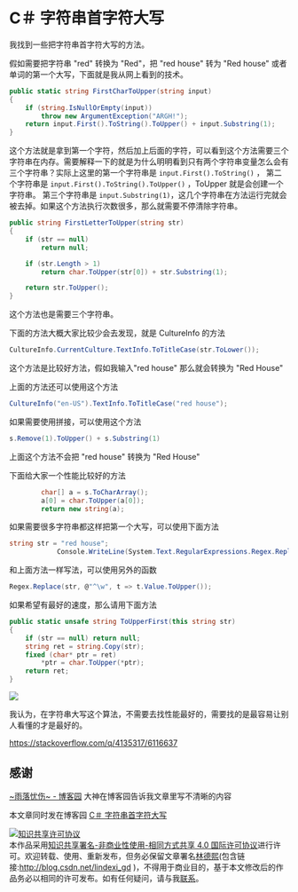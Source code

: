 
# C＃ 字符串首字符大写

我找到一些把字符串首字符大写的方法。

<!--more-->



假如需要把字符串 "red" 转换为 "Red"，把 "red house" 转为 "Red house" 或者单词的第一个大写，下面就是我从网上看到的技术。

```csharp
public static string FirstCharToUpper(string input)
{
    if (string.IsNullOrEmpty(input))
        throw new ArgumentException("ARGH!");
    return input.First().ToString().ToUpper() + input.Substring(1);
}
```

这个方法就是拿到第一个字符，然后加上后面的字符，可以看到这个方法需要三个字符串在内存。需要解释一下的就是为什么明明看到只有两个字符串变量怎么会有三个字符串？实际上这里的第一个字符串是 `input.First().ToString()` ，
第二个字符串是 `input.First().ToString().ToUpper()` ，ToUpper 就是会创建一个字符串。
第三个字符串是 `input.Substring(1)`，这几个字符串在方法运行完就会被去掉。如果这个方法执行次数很多，那么就需要不停清除字符串。

```csharp
public string FirstLetterToUpper(string str)
{
    if (str == null)
        return null;

    if (str.Length > 1)
        return char.ToUpper(str[0]) + str.Substring(1);

    return str.ToUpper();
}
```

这个方法也是需要三个字符串。

下面的方法大概大家比较少会去发现，就是 CultureInfo 的方法

```csharp
CultureInfo.CurrentCulture.TextInfo.ToTitleCase(str.ToLower());
```

这个方法是比较好方法，假如我输入"red house" 那么就会转换为 "Red House"

上面的方法还可以使用这个方法

```csharp
CultureInfo("en-US").TextInfo.ToTitleCase("red house");
```


如果需要使用拼接，可以使用这个方法

```csharp
s.Remove(1).ToUpper() + s.Substring(1) 
```

上面这个方法不会把 "red house" 转换为 "Red House"

下面给大家一个性能比较好的方法

```csharp
        char[] a = s.ToCharArray();
        a[0] = char.ToUpper(a[0]);
        return new string(a);
```

如果需要很多字符串都这样把第一个大写，可以使用下面方法

```csharp
string str = "red house";
            Console.WriteLine(System.Text.RegularExpressions.Regex.Replace(str, "^[a-z]", m => m.Value.ToUpper()));
```

和上面方法一样写法，可以使用另外的函数

```csharp
Regex.Replace(str, @"^\w", t => t.Value.ToUpper());
```

如果希望有最好的速度，那么请用下面方法

```csharp
public static unsafe string ToUpperFirst(this string str)
{
    if (str == null) return null;
    string ret = string.Copy(str);
    fixed (char* ptr = ret) 
        *ptr = char.ToUpper(*ptr);
    return ret;
}
```

![](http://image.acmx.xyz/34fdad35-5dfe-a75b-2b4b-8c5e313038e2%2F2017917102022.jpg)

我认为，在字符串大写这个算法，不需要去找性能最好的，需要找的是最容易让别人看懂的才是最好的。

https://stackoverflow.com/q/4135317/6116637

## 感谢

[~雨落忧伤~ - 博客园](http://www.cnblogs.com/cjm123/ ) 大神在博客园告诉我文章里写不清晰的内容

本文章同时发在博客园 [C＃ 字符串首字符大写 ](http://www.cnblogs.com/lindexi/p/CFirstCharToUpper.html )





<a rel="license" href="http://creativecommons.org/licenses/by-nc-sa/4.0/"><img alt="知识共享许可协议" style="border-width:0" src="https://licensebuttons.net/l/by-nc-sa/4.0/88x31.png" /></a><br />本作品采用<a rel="license" href="http://creativecommons.org/licenses/by-nc-sa/4.0/">知识共享署名-非商业性使用-相同方式共享 4.0 国际许可协议</a>进行许可。欢迎转载、使用、重新发布，但务必保留文章署名[林德熙](http://blog.csdn.net/lindexi_gd)(包含链接:http://blog.csdn.net/lindexi_gd )，不得用于商业目的，基于本文修改后的作品务必以相同的许可发布。如有任何疑问，请与我[联系](mailto:lindexi_gd@163.com)。